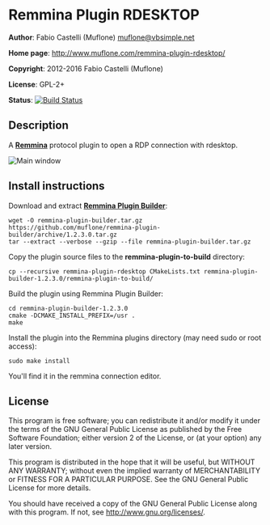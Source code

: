 # Remmina Plugin RDESKTOP

**Author**: Fabio Castelli (Muflone) <muflone@vbsimple.net>

**Home page**: http://www.muflone.com/remmina-plugin-rdesktop/

**Copyright**: 2012-2016 Fabio Castelli (Muflone)

**License**: GPL-2+

**Status**: [![Build Status](https://travis-ci.org/muflone/remmina-plugin-rdesktop.svg?branch=master)](https://travis-ci.org/muflone/remmina-plugin-rdesktop)

## Description

A [**Remmina**](https://github.com/freerdp/remmina) protocol plugin to open a
RDP connection with rdesktop.

![Main window](http://www.muflone.com/resources/remmina-plugin-rdesktop/archive/latest/english/general.png)

## Install instructions

Download and extract [**Remmina Plugin Builder**](https://github.com/muflone/remmina-plugin-builder/releases/):

    wget -O remmina-plugin-builder.tar.gz https://github.com/muflone/remmina-plugin-builder/archive/1.2.3.0.tar.gz
    tar --extract --verbose --gzip --file remmina-plugin-builder.tar.gz
  
Copy the plugin source files to the **remmina-plugin-to-build** directory:

    cp --recursive remmina-plugin-rdesktop CMakeLists.txt remmina-plugin-builder-1.2.3.0/remmina-plugin-to-build/

Build the plugin using Remmina Plugin Builder:

    cd remmina-plugin-builder-1.2.3.0
    cmake -DCMAKE_INSTALL_PREFIX=/usr .
    make
  
Install the plugin into the Remmina plugins directory (may need sudo or root
access):

    sudo make install

You'll find it in the remmina connection editor.

## License

This program is free software; you can redistribute it and/or modify
it under the terms of the GNU General Public License as published by
the Free Software Foundation; either version 2 of the License, or
(at your option) any later version.

This program is distributed in the hope that it will be useful, but WITHOUT
ANY WARRANTY; without even the implied warranty of MERCHANTABILITY or
FITNESS FOR A PARTICULAR PURPOSE.  See the GNU General Public License for
more details.

You should have received a copy of the GNU General Public License
along with this program.  If not, see <http://www.gnu.org/licenses/>.

